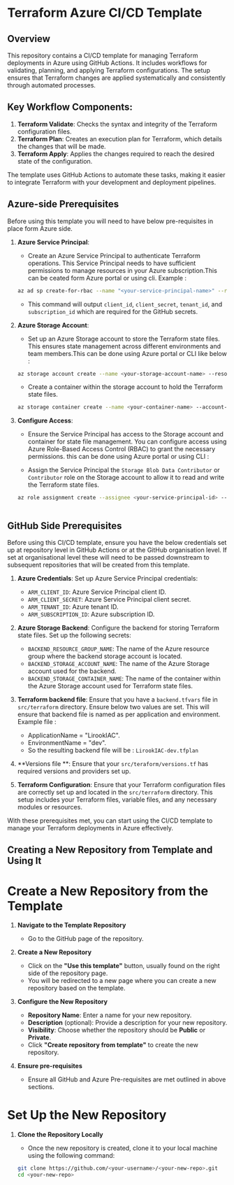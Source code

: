 # Terraform Azure CI/CD Template

## Overview

This repository contains a CI/CD template for managing Terraform deployments in Azure using GitHub Actions. It includes workflows for validating, planning, and applying Terraform configurations. The setup ensures that Terraform changes are applied systematically and consistently through automated processes.

## Key Workflow Components:

1. **Terraform Validate**: Checks the syntax and integrity of the Terraform configuration files.
2. **Terraform Plan**: Creates an execution plan for Terraform, which details the changes that will be made.
3. **Terraform Apply**: Applies the changes required to reach the desired state of the configuration.

The template uses GitHub Actions to automate these tasks, making it easier to integrate Terraform with your development and deployment pipelines.

## Azure-side Prerequisites
Before using this template you will need to have below pre-requisites in place form Azure side.

1. **Azure Service Principal**:
   - Create an Azure Service Principal to authenticate Terraform operations. This Service Principal needs to have sufficient permissions to manage resources in your Azure subscription.This can be ceated form Azure portal or using cli. Example : 

   ```sh
   az ad sp create-for-rbac --name "<your-service-principal-name>" --role Contributor --scopes /subscriptions/<your-subscription-id>
   ```
   - This command will output `client_id`, `client_secret`, `tenant_id`, and `subscription_id` which are required for the GitHub secrets.

2. **Azure Storage Account**:
   - Set up an Azure Storage account to store the Terraform state files. This ensures state management across different environments and team members.This can be done using Azure portal or CLI like below : 

   ```sh
   az storage account create --name <your-storage-account-name> --resource-group <your-resource-group> --location <location> --sku Standard_LRS
   ```
   - Create a container within the storage account to hold the Terraform state files.
   ```sh
   az storage container create --name <your-container-name> --account-name <your-storage-account-name>
   ```
3. **Configure Access**:
   - Ensure the Service Principal has access to the Storage account and container for state file management. You can configure access using Azure Role-Based Access Control (RBAC) to grant the necessary permissions. this can be done using Azure portal or using CLI : 

   - Assign the Service Principal the `Storage Blob Data Contributor` or `Contributor` role on the Storage account to allow it to read and write the Terraform state files.

   ```sh
   az role assignment create --assignee <your-service-principal-id> --role "Storage Blob Data Contributor" --scope /subscriptions/<your-subscription-id>/resourceGroups/<your-resource-group>/providers/Microsoft.Storage/storageAccounts/<your-storage-account-name>



## GitHub Side Prerequisites

Before using this CI/CD template, ensure you have the below credentials set up at repository level in GitHub Actions or at the GitHub organisation level. If set at organisational level these will need to be passed downstream to subsequent repositories that will be created from this template.

1. **Azure Credentials**: Set up Azure Service Principal credentials:
   - `ARM_CLIENT_ID`: Azure Service Principal client ID.
   - `ARM_CLIENT_SECRET`: Azure Service Principal client secret.
   - `ARM_TENANT_ID`: Azure tenant ID.
   - `ARM_SUBSCRIPTION_ID`: Azure subscription ID.

2. **Azure Storage Backend**: Configure the backend for storing Terraform state files. Set up the following secrets:
   - `BACKEND_RESOURCE_GROUP_NAME`: The name of the Azure resource group where the backend storage account is located.
   - `BACKEND_STORAGE_ACCOUNT_NAME`: The name of the Azure Storage account used for the backend.
   - `BACKEND_STORAGE_CONTAINER_NAME`: The name of the container within the Azure Storage account used for Terraform state files.

3. **Terraform backend file**: Ensure that you have a `backend.tfvars` file in `src/terraform` directory. Ensure below two values are set. This will ensure that backend file is named as per application and environment. Example file : 
   - ApplicationName = "LirookIAC".
   - EnvironmentName = "dev".
   - So the resulting backend file will be : `LirookIAC-dev.tfplan`

4.  **Versions file **: Ensure that your `src/teraform/versions.tf` has required versions and providers set up.

6.  **Terraform Configuration**: Ensure that your Terraform configuration files are correctly set up and located in the `src/terraform` directory. This setup includes your Terraform files, variable files, and any necessary modules or resources.

With these prerequisites met, you can start using the CI/CD template to manage your Terraform deployments in Azure effectively.


## Creating a New Repository from Template and Using It

#  Create a New Repository from the Template

1. **Navigate to the Template Repository**
   - Go to the GitHub page of the repository.

2. **Create a New Repository**
   - Click on the **"Use this template"** button, usually found on the right side of the repository page.
   - You will be redirected to a new page where you can create a new repository based on the template.

3. **Configure the New Repository**
   - **Repository Name**: Enter a name for your new repository.
   - **Description** (optional): Provide a description for your new repository.
   - **Visibility**: Choose whether the repository should be **Public** or **Private**.
   - Click **"Create repository from template"** to create the new repository.
  
4. **Ensure pre-requisites**
   - Ensure all GitHub and Azure Pre-requisites are met outlined in above sections.

#  Set Up the New Repository

1. **Clone the Repository Locally**
   - Once the new repository is created, clone it to your local machine using the following command:

   ```sh
   git clone https://github.com/<your-username>/<your-new-repo>.git
   cd <your-new-repo>
   ```
